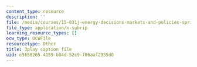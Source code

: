 ```yaml
---
content_type: resource
description: ''
file: /media/courses/15-031j-energy-decisions-markets-and-policies-spring-2012/e56582654159b84d52c9f06aaf2955d0_dZtcXCwIFw.srt
file_type: application/x-subrip
learning_resource_types: []
ocw_type: OCWFile
resourcetype: Other
title: 3play caption file
uid: e5658265-4159-b84d-52c9-f06aaf2955d0
---
```


